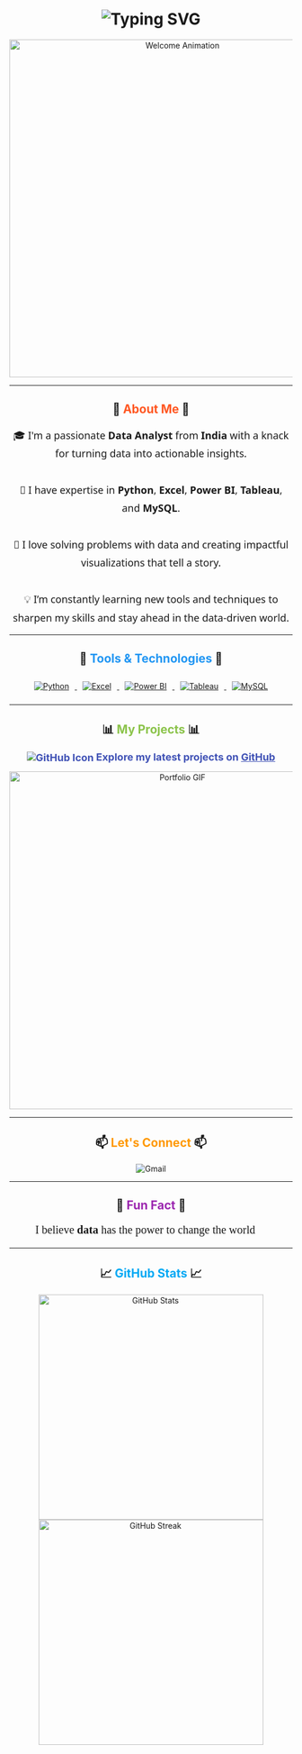 <h1 align="center">
  <img src="https://readme-typing-svg.herokuapp.com?font=Fira+Code&size=30&duration=4000&pause=500&color=4CAF50&center=true&width=700&lines=Hi+there!+%F0%9F%91%8B+I'm+Dikshant+Khobragade" alt="Typing SVG" />
</h1>

<p align="center">
  <img src="https://user-images.githubusercontent.com/55389276/140866485-8fb1c876-9a8f-4d6a-98dc-08c4981eaf70.gif" width="600" alt="Welcome Animation"/>
</p>

---

<h2 align="center">
  🚀 <span style="color:#FF5722;">About Me</span> 🚀
</h2>

<div align="center" style="font-size: 18px; line-height: 1.8; font-family: 'Segoe UI', Tahoma, Geneva, Verdana, sans-serif;">
  🎓 I'm a passionate <b>Data Analyst</b> from <b>India</b> with a knack for turning data into actionable insights.<br><br>
  🧠 I have expertise in <b>Python</b>, <b>Excel</b>, <b>Power BI</b>, <b>Tableau</b>, and <b>MySQL</b>.<br><br>
  🌟 I love solving problems with data and creating impactful visualizations that tell a story.<br><br>
  💡 I’m constantly learning new tools and techniques to sharpen my skills and stay ahead in the data-driven world.<br>
</div>



---

<h2 align="center">
  🔧 <span style="color:#2196F3;">Tools & Technologies</span> 🔧
</h2>

<p align="center">
  <a href="https://www.python.org/" target="_blank"> 
    <img src="https://img.icons8.com/color/64/000000/python--v1.png" alt="Python" title="Python" style="margin: 10px;"/> 
  </a>
  <a href="https://www.microsoft.com/en-us/microsoft-365/excel" target="_blank"> 
    <img src="https://img.icons8.com/color/64/000000/microsoft-excel-2019--v1.png" alt="Excel" title="Excel" style="margin: 10px;"/> 
  </a>
  <a href="https://powerbi.microsoft.com/" target="_blank"> 
    <img src="https://img.icons8.com/color/64/000000/power-bi.png" alt="Power BI" title="Power BI" style="margin: 10px;"/> 
  </a>
  <a href="https://www.tableau.com/" target="_blank"> 
    <img src="https://img.icons8.com/color/64/000000/tableau-software.png" alt="Tableau" title="Tableau" style="margin: 10px;"/> 
  </a>
  <a href="https://www.mysql.com/" target="_blank"> 
    <img src="https://img.icons8.com/color/64/000000/mysql-logo.png" alt="MySQL" title="MySQL" style="margin: 10px;"/> 
  </a>
</p>

---

<h2 align="center">
  📊 <span style="color:#8BC34A;">My Projects</span> 📊
</h2>

<div align="center" style="font-size: 18px;">
  <a href="https://github.com/DikshantKhobragade?tab=repositories" target="_blank" style="font-weight: bold; color:#3F51B5; text-decoration: none;">
    <img src="https://img.icons8.com/doodle/48/null/github--v1.png" alt="GitHub Icon" style="vertical-align: middle;"/>  
    Explore my latest projects on <u>GitHub</u>
  </a>
</div>

<p align="center">
  <img src="https://i.pinimg.com/originals/5c/c8/72/5cc872d4469b89084a1ac53701ab1a63.gif" alt="Portfolio GIF" width="600"/>
</p>

---

<h2 align="center">
  📫 <span style="color:#FF9800;">Let's Connect</span> 📫
</h2>

<p align="center">
  <a href="mailto:khobragadedikshant7@gmail.com" style="text-decoration: none;">
    <img src="https://img.icons8.com/fluency/64/000000/gmail-new.png" alt="Gmail" title="Email Me"/>
  </a>
</p>

---

<h2 align="center">
  🌟 <span style="color:#9C27B0;">Fun Fact</span> 🌟
</h2>

<p align="center" style="font-size: 20px; font-family: 'Comic Sans MS', cursive;">
  I believe <b>data</b> has the power to change the world 🚀
</p>

---

<h2 align="center">
  📈 <span style="color:#03A9F4;">GitHub Stats</span> 📈
</h2>

<p align="center">
  <img src="https://github-readme-stats.vercel.app/api?username=dikshantkhobragade&show_icons=true&locale=en&theme=tokyonight" alt="GitHub Stats" width="400" />
  <img src="https://github-readme-streak-stats.herokuapp.com/?user=dikshantkhobragade&theme=tokyonight" alt="GitHub Streak" width="400" />
</p>
